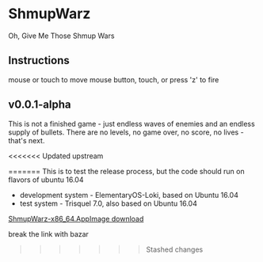 # ShmupWarz


Oh, Give Me Those Shmup Wars


## Instructions
mouse or touch to move
mouse button, touch, or press 'z' to fire


## v0.0.1-alpha
This is not a finished game - just endless waves of enemies and an endless supply of bullets.
There are no levels, no game over, no score, no lives - that's next.

<<<<<<< Updated upstream


=======
This is to test the release process, but the code should run on flavors of ubuntu 16.04
* development system - ElementaryOS-Loki, based on Ubuntu 16.04
* test system - Trisquel 7.0, also based on Ubuntu 16.04


[ShmupWarz-x86_64.AppImage download](https://github.com/darkoverlordofdata/ShmupWarz-AppImage/releases/download/v0.0.1-alpha/ShmupWarz-x86_64.AppImage) 


break the link with bazar
>>>>>>> Stashed changes
